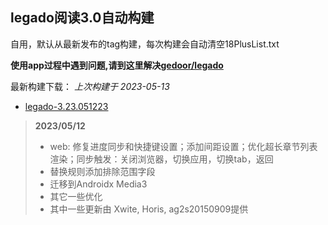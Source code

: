 ## legado阅读3.0自动构建

自用，默认从最新发布的tag构建，每次构建会自动清空18PlusList.txt

**使用app过程中遇到问题,请到这里解决[gedoor/legado](https://github.com/gedoor/legado/issues)**

最新构建下载： *上次构建于 2023-05-13*

* [legado-3.23.051223](https://github.com/0x152a/legado-Build/releases/latest)

<!--start-->
> **2023/05/12**
> 
> * web: 修复进度同步和快捷键设置；添加间距设置；优化超长章节列表渲染；同步触发：关闭浏览器，切换应用，切换tab，返回
> * 替换规则添加排除范围字段
> * 迁移到Androidx Media3
> * 其它一些优化
> * 其中一些更新由 Xwite, Horis, ag2s20150909提供
<!--end-->

